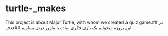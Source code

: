 # turtle-_makes
This project is about Major Turtle, with whom we created a quiz game.##
در این پروژه میخوایم یک بازی فکری ساده با ماژور ترتل بسازیم
##هدف 
